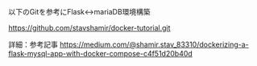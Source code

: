 以下のGitを参考にFlask<->mariaDB環境構築

https://github.com/stavshamir/docker-tutorial.git

詳細：参考記事
https://medium.com/@shamir.stav_83310/dockerizing-a-flask-mysql-app-with-docker-compose-c4f51d20b40d
